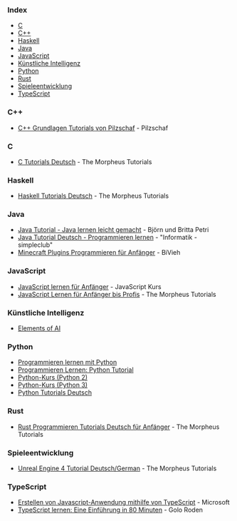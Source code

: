 ### Index

* [C](#c)
* [C++](#cpp)
* [Haskell](#haskell)
* [Java](#java)
* [JavaScript](#javascript)
* [Künstliche Intelligenz](#künstliche-intelligenz)
* [Python](#python)
* [Rust](#rust)
* [Spieleentwicklung](#spieleentwicklung)
* [TypeScript](#typescript)


<h3 id="cpp">C++</h3>

* [C++ Grundlagen Tutorials von Pilzschaf](https://www.youtube.com/playlist?list=PLStQc0GqppuVs05kWvLBoHcWCULX3ueIM) - Pilzschaf


### C

* [C Tutorials Deutsch](https://www.youtube.com/playlist?list=PLNmsVeXQZj7q4shI4L__SRpetWff9BjLZ) - The Morpheus Tutorials


### Haskell

* [Haskell Tutorials Deutsch](https://www.youtube.com/playlist?list=PLNmsVeXQZj7pFIXDN1NLw6jMExuK-wN8I) - The Morpheus Tutorials


### Java

* [Java Tutorial - Java lernen leicht gemacht](https://java-tutorial.org/index.php) - Björn und Britta Petri
* [Java Tutorial Deutsch - Programmieren lernen](https://www.youtube.com/playlist?list=PLgZuSc7xewde9zlJjmbLci0w9lV5BbCHE) - "Informatik - simpleclub"
* [Minecraft Plugins Programmieren für Anfänger](https://www.youtube.com/playlist?list=PLry1c-adUOIH3o2_K76jfznpw0-_3VpzY) - BiVieh


### JavaScript

* [JavaScript lernen für Anfänger](https://www.javascript-kurs.de) - JavaScript Kurs
* [JavaScript Lernen für Anfänger bis Profis](https://www.youtube.com/playlist?list=PLNmsVeXQZj7qOfMI2ZNk-LXUAiXKrwDIi) - The Morpheus Tutorials


### Künstliche Intelligenz

* [Elements of AI](https://www.elementsofai.de)


### Python

* [Programmieren lernen mit Python](https://www.youtube.com/playlist?list=PLL1BYAeNY0gzHheN7kCLEhPDegdHrAyDh)
* [Programmieren Lernen: Python Tutorial](https://www.youtube.com/playlist?list=PL_tdPUem3eE_k40i65IdRPWrAZxoHcN4o)
* [Python-Kurs (Python 2)](https://www.python-kurs.eu/kurs.php)
* [Python-Kurs (Python 3)](https://www.python-kurs.eu/python3_kurs.php)
* [Python Tutorials Deutsch](https://www.youtube.com/playlist?list=PLNmsVeXQZj7q0ao69AIogD94oBgp3E9Zs)


### Rust

* [Rust Programmieren Tutorials Deutsch für Anfänger](https://www.youtube.com/playlist?list=PLNmsVeXQZj7p9CgKtDep-tyA1dW18FNXr) - The Morpheus Tutorials


### Spieleentwicklung

* [Unreal Engine 4 Tutorial Deutsch/German](https://www.youtube.com/playlist?list=PLNmsVeXQZj7olLCliQ05e6hvEOl6sbBgv) - The Morpheus Tutorials


### TypeScript

* [Erstellen von Javascript-Anwendung mithilfe von TypeScript](https://docs.microsoft.com/de-de/learn/paths/build-javascript-applications-typescript/) - Microsoft
* [TypeScript lernen: Eine Einführung in 80 Minuten](https://www.youtube.com/watch?v=_CaGUZNEobk) - Golo Roden
